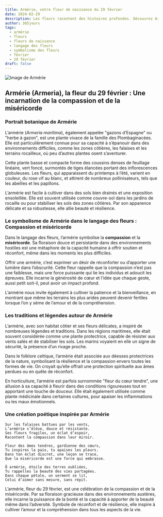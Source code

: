```yaml
---
title: Armérie, votre fleur de naissance du 29 février
date: 2024-02-29
description: Les fleurs racontent des histoires profondes. Découvrez Armérie, votre fleur de naissance du 29 février, ses symboles et récits fascinants. Plongez dans sa signification et son langage unique dans l'art floral.
author: 365jours
tags:
  - armérie
  - fleurs
  - fleurs de naissance
  - langage des fleurs
  - symbolisme des fleurs
  - février
  - 29 février
draft: false
---
```


![Image de Armérie](https://cdn.pixabay.com/photo/2019/05/02/18/43/thrift-4174262_640.jpg#center)


## Armérie (Armeria), la fleur du 29 février : Une incarnation de la compassion et de la miséricorde

### Portrait botanique de Armérie

L’armérie (_Armeria maritima_), également appelée "gazons d’Espagne" ou "herbe à gazon", est une plante vivace de la famille des Plombaginacées. Elle est particulièrement connue pour sa capacité à s’épanouir dans des environnements difficiles, comme les zones côtières, les falaises et les terrains rocailleux, où peu d’autres plantes osent s’aventurer.

Cette plante basse et compacte forme des coussins denses de feuillage linéaire, vert foncé, surmontés de tiges élancées portant des inflorescences globuleuses. Les fleurs, qui apparaissent du printemps à l’été, varient en couleur, du rose vif au blanc, et attirent de nombreux pollinisateurs, tels que les abeilles et les papillons.

L’armérie est facile à cultiver dans des sols bien drainés et une exposition ensoleillée. Elle est souvent utilisée comme couvre-sol dans les jardins de rocaille ou pour stabiliser les sols des zones côtières. Par son apparence délicate et sa robustesse, elle allie beauté et résilience.

### Le symbolisme de Armérie dans le langage des fleurs : Compassion et miséricorde

Dans le langage des fleurs, l’armérie symbolise la **compassion** et la **miséricorde**. Sa floraison douce et persistante dans des environnements hostiles est une métaphore de la capacité humaine à offrir soutien et réconfort, même dans les moments les plus difficiles.

Offrir une armérie, c’est exprimer un désir de réconforter ou d’apporter une lumière dans l’obscurité. Cette fleur rappelle que la compassion n’est pas une faiblesse, mais une force puissante qui lie les individus et adoucit les épreuves. Elle incarne la générosité de cœur et l’idée que chaque geste, aussi petit soit-il, peut avoir un impact profond.

L’armérie nous invite également à cultiver la patience et la bienveillance, en montrant que même les terrains les plus arides peuvent devenir fertiles lorsque l’on y sème de l’amour et de la compréhension.

### Les traditions et légendes autour de Armérie

L’armérie, avec son habitat côtier et ses fleurs délicates, a inspiré de nombreuses légendes et traditions. Dans les régions maritimes, elle était souvent considérée comme une plante protectrice, capable de résister aux vents salés et de stabiliser les sols. Les marins voyaient en elle un signe de sécurité, la présence d’un rivage proche.

Dans le folklore celtique, l’armérie était associée aux déesses protectrices de la nature, symbolisant la résilience et la compassion envers toutes les formes de vie. On croyait qu’elle offrait une protection spirituelle aux âmes perdues ou en quête de réconfort.

En horticulture, l’armérie est parfois surnommée "fleur du cœur tendre", une allusion à sa capacité à fleurir dans des conditions rigoureuses tout en apportant une touche de douceur. Elle était également utilisée comme plante médicinale dans certaines cultures, pour apaiser les inflammations ou les maux émotionnels.

### Une création poétique inspirée par Armérie

```
Sur les falaises battues par les vents,  
L’armérie s’élève, douce et résistante.  
Ses fleurs fragiles, un éclat d’espoir,  
Racontent la compassion dans leur miroir.  

Fleur des âmes tendres, gardienne des cœurs,  
Tu inspires la paix, tu apaises les pleurs.  
Dans ton éclat discret, une leçon se trace,  
Que la miséricorde est une force qui embrasse.  

Ô armérie, étoile des terres oubliées,  
Tu rappelles la beauté des vies partagées.  
Dans chaque pétale, un serment se lit,  
Celui d’aimer sans mesure, sans répit.  
```

L’armérie, fleur du 29 février, est une célébration de la compassion et de la miséricorde. Par sa floraison gracieuse dans des environnements austères, elle incarne la puissance de la bonté et la capacité à apporter de la beauté même dans l’adversité. Symbole de réconfort et de résilience, elle inspire à cultiver l’amour et la compréhension dans tous les aspects de la vie.

